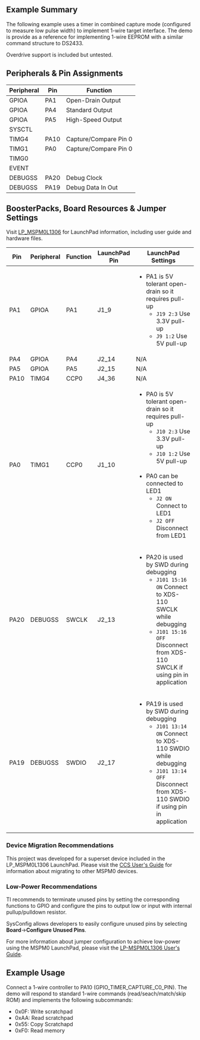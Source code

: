 ## Example Summary

The following example uses a timer in combined capture mode (configured to
measure low pulse width) to implement 1-wire target interface. The demo is
provide as a reference for implementing 1-wire EEPROM with a similar command
structure to DS2433.

Overdrive support is included but untested.

## Peripherals & Pin Assignments

| Peripheral | Pin | Function |
| --- | --- | --- |
| GPIOA | PA1 | Open-Drain Output |
| GPIOA | PA4 | Standard Output |
| GPIOA | PA5 | High-Speed Output |
| SYSCTL |  |  |
| TIMG4 | PA10 | Capture/Compare Pin 0 |
| TIMG1 | PA0 | Capture/Compare Pin 0 |
| TIMG0 |  |  |
| EVENT |  |  |
| DEBUGSS | PA20 | Debug Clock |
| DEBUGSS | PA19 | Debug Data In Out |

## BoosterPacks, Board Resources & Jumper Settings

Visit [LP_MSPM0L1306](https://www.ti.com/tool/LP-MSPM0L1306) for LaunchPad information, including user guide and hardware files.

| Pin | Peripheral | Function | LaunchPad Pin | LaunchPad Settings |
| --- | --- | --- | --- | --- |
| PA1 | GPIOA | PA1 | J1_9 | <ul><li>PA1 is 5V tolerant open-drain so it requires pull-up<br><ul><li>`J19 2:3` Use 3.3V pull-up<br><li>`J9 1:2` Use 5V pull-up</ul></ul> |
| PA4 | GPIOA | PA4 | J2_14 | N/A |
| PA5 | GPIOA | PA5 | J2_15 | N/A |
| PA10 | TIMG4 | CCP0 | J4_36 | N/A |
| PA0 | TIMG1 | CCP0 | J1_10 | <ul><li>PA0 is 5V tolerant open-drain so it requires pull-up<br><ul><li>`J10 2:3` Use 3.3V pull-up<br><li>`J10 1:2` Use 5V pull-up</ul><br><li>PA0 can be connected to LED1<br><ul><li>`J2 ON` Connect to LED1<br><li>`J2 OFF` Disconnect from LED1</ul></ul> |
| PA20 | DEBUGSS | SWCLK | J2_13 | <ul><li>PA20 is used by SWD during debugging<br><ul><li>`J101 15:16 ON` Connect to XDS-110 SWCLK while debugging<br><li>`J101 15:16 OFF` Disconnect from XDS-110 SWCLK if using pin in application</ul></ul> |
| PA19 | DEBUGSS | SWDIO | J2_17 | <ul><li>PA19 is used by SWD during debugging<br><ul><li>`J101 13:14 ON` Connect to XDS-110 SWDIO while debugging<br><li>`J101 13:14 OFF` Disconnect from XDS-110 SWDIO if using pin in application</ul></ul> |

### Device Migration Recommendations
This project was developed for a superset device included in the LP_MSPM0L1306 LaunchPad. Please
visit the [CCS User's Guide](https://software-dl.ti.com/msp430/esd/MSPM0-SDK/latest/docs/english/tools/ccs_ide_guide/doc_guide/doc_guide-srcs/ccs_ide_guide.html#sysconfig-project-migration)
for information about migrating to other MSPM0 devices.

### Low-Power Recommendations
TI recommends to terminate unused pins by setting the corresponding functions to
GPIO and configure the pins to output low or input with internal
pullup/pulldown resistor.

SysConfig allows developers to easily configure unused pins by selecting **Board**→**Configure Unused Pins**.

For more information about jumper configuration to achieve low-power using the
MSPM0 LaunchPad, please visit the [LP-MSPM0L1306 User's Guide](https://www.ti.com/lit/slau869).

## Example Usage
Connect a 1-wire controller to PA10 (GPIO_TIMER_CAPTURE_C0_PIN). The demo
will respond to standard 1-wire commands (read/seach/match/skip ROM) and
implements the following subcommands:
 - 0x0F: Write scratchpad
 - 0xAA: Read scratchpad
 - 0x55: Copy Scratchapd
 - 0xF0: Read memory
